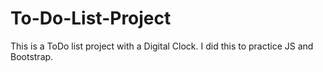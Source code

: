# To-Do-List-Project

This is a ToDo list project with a Digital Clock. I did this to practice JS and Bootstrap.
